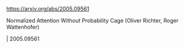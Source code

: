 https://arxiv.org/abs/2005.09561

Normalized Attention Without Probability Cage (Oliver Richter, Roger Wattenhofer)

| 2005.09561